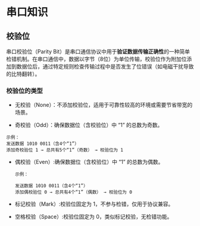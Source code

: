 # 串口知识

## 校验位

串口校验位（Parity Bit）是串口通信协议中用于**验证数据传输正确性**的一种简单检错机制。在串口通信中，数据以字节（8位）为单位传输，校验位作为附加位添加到数据位后，通过特定规则检查传输过程中是否发生了位错误（如电磁干扰导致的比特翻转）。

### 校验位的类型

- 无校验（None）：不添加校验位，适用于可靠性较高的环境或需要节省带宽的场景。

- 奇校验（Odd）：确保数据位（含校验位）中 “1” 的总数为奇数。
 
 ```
 示例：
 发送数据 1010 0011（含4个“1”）
 添加奇校验位 1 → 总共有5个“1”（奇数） → 校验位为 1

 ```

- 偶校验（Even）:确保数据位（含校验位）中 “1” 的总数为偶数。

  ```
  示例：

  发送数据 1010 0011（含4个“1”）
  添加偶校验位 0 → 总共有4个“1”（偶数） → 校验位为 0
  ```

- 标记校验（Mark）:校验位固定为 1，不参与检错，仅用于协议兼容。

- 空格校验（Space）:校验位固定为 0，类似标记校验，无检错功能。
